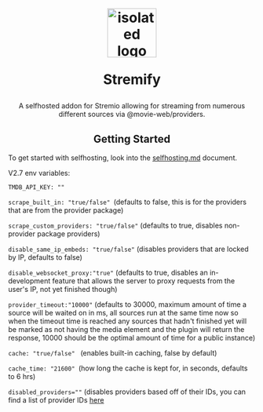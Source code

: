 <h1 align="center">
  <img src="https://avatars.githubusercontent.com/u/160156210?s=200&v=4" alt="isolated logo" width="100"/>
  <p>Stremify</p>
</h1>
<p align="center">A selfhosted addon for Stremio allowing for streaming from numerous different sources via @movie-web/providers.</p>
<h2 align="center"> Getting Started </h2>
To get started with selfhosting, look into the <a href="https://github.com/stremify/stremify/blob/main/selfhosting.md">selfhosting.md</a> document.

V2.7 env variables:

``TMDB_API_KEY: ""``

``scrape_built_in: "true/false" ``(defaults to false, this is for the providers that are from the provider package)

``scrape_custom_providers: "true/false"`` (defaults to true, disables non-provider package providers)

``disable_same_ip_embeds: "true/false"`` (disables providers that are locked by IP, defaults to false)

``disable_websocket_proxy:"true"`` (defaults to true, disables an in-development feature that allows the server to proxy requests from the user's IP, not yet finished though)

``provider_timeout:"10000"`` (defaults to 30000, maximum amount of time a source will be waited on in ms, all sources run at the same time now so when the timeout time is reached any sources that hadn't finished yet will be marked as not having the media element and the plugin will return the response, 10000 should be the optimal amount of time for a public instance)

``cache: "true/false" `` (enables built-in caching, false by default)

``cache_time: "21600" ``(how long the cache is kept for, in seconds, defaults to 6 hrs)

``disabled_providers=""`` (disables providers based off of their IDs, you can find a list of provider IDs [here](https://github.com/stremify/stremify/blob/v2.7/server/additional-sources/languages/custom-wrapper.ts)
